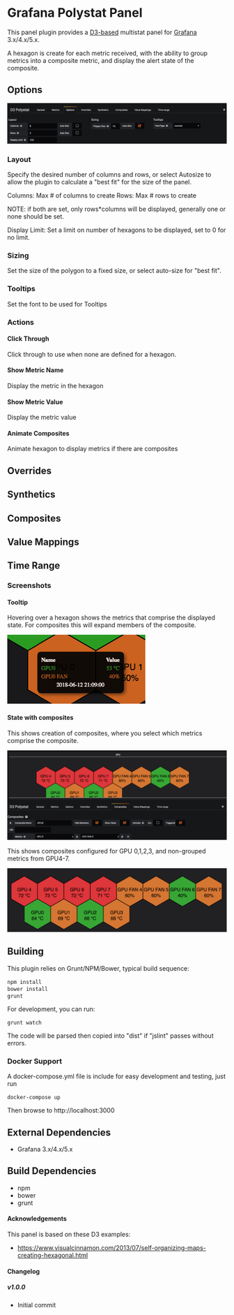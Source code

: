 # Grafana Polystat Panel

This panel plugin provides a [D3-based](http://www.d3js.org) multistat panel for [Grafana](http://www.grafana.org) 3.x/4.x/5.x.

A hexagon is create for each metric received, with the ability to group metrics into a composite metric, and display the alert state of the composite.

## Options

![State with Composites](src/screenshots/polystat-options.png)

### Layout

Specify the desired number of columns and rows, or select Autosize to allow the plugin to calculate a "best fit" for the size of the panel.

Columns: Max # of columns to create
Rows: Max # rows to create

NOTE: if both are set, only rows*columns will be displayed, generally one or none should be set.

Display Limit: Set a limit on number of hexagons to be displayed, set to 0 for no limit.

### Sizing

Set the size of the polygon to a fixed size, or select auto-size for "best fit".

### Tooltips

Set the font to be used for Tooltips

### Actions

#### Click Through

Click through to use when none are defined for a hexagon.

#### Show Metric Name

Display the metric in the hexagon

#### Show Metric Value

Display the metric value

#### Animate Composites

Animate hexagon to display metrics if there are composites

## Overrides

## Synthetics

## Composites

## Value Mappings

## Time Range

### Screenshots

#### Tooltip

Hovering over a hexagon shows the metrics that comprise the displayed state.
For composites this will expand members of the composite.

![Tooltip](src/screenshots/polystat-tooltip.png)

#### State with composites

This shows creation of composites, where you select which metrics comprise the composite.

![State with Composites](src/screenshots/polystat-composites.png)

This shows composites configured for GPU 0,1,2,3, and non-grouped metrics from GPU4-7.

![State with partial composites](src/screenshots/polystat-gpu-state-composites.png)
## Building

This plugin relies on Grunt/NPM/Bower, typical build sequence:

```
npm install
bower install
grunt
```

For development, you can run:
```
grunt watch
```
The code will be parsed then copied into "dist" if "jslint" passes without errors.


### Docker Support

A docker-compose.yml file is include for easy development and testing, just run
```
docker-compose up
```

Then browse to http://localhost:3000


## External Dependencies

* Grafana 3.x/4.x/5.x

## Build Dependencies

* npm
* bower
* grunt

#### Acknowledgements

This panel is based on these D3 examples:
* https://www.visualcinnamon.com/2013/07/self-organizing-maps-creating-hexagonal.html


#### Changelog


##### v1.0.0
- Initial commit
